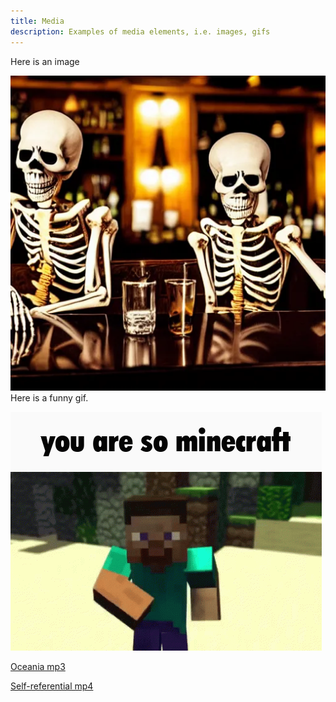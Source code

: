 ```yaml
---
title: Media
description: Examples of media elements, i.e. images, gifs
---
```


Here is an image

![](assets/yes.png)
Here is a funny gif.

![funny gif](assets/caption.gif)  

[Oceania mp3](assets/oceania.mp3)

[Self-referential mp4](assets/toccers.mp4)
